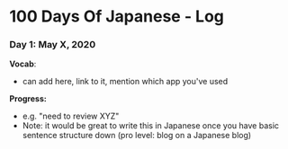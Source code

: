 # 100 Days Of Japanese - Log

### Day 1: May X, 2020

**Vocab**:
* can add here, link to it, mention which app you've used

**Progress:**
* e.g. "need to review XYZ"
* Note: it would be great to write this in Japanese once you have basic sentence structure down (pro level: blog on a Japanese blog)
